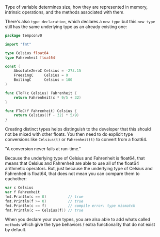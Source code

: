 
Type of variable determines size, how they are represented in memory, intrinsic operations, and the methods associated with them.

There's also `type declaration`, which declares a `new type` but this `new type` still has the same underlying type as an already existing one:

```go
package tempconv0

import "fmt"

type Celsius float64
type Fahrenheit float64

const (
    AbsoluteZeroC Celsius = -273.15
    FreezingC     Celsius = 0
    BoilingC      Celsius = 100
)

func CToF(c Celsius) Fahrenheit {
    return Fahrenheit(c * 9/5 + 32)
}

func FToC(f Fahrenheit) Celsius {
    return Celsius((f - 32) * 5/9)
}
```

Creating distinct types helps distinguish to the developer that this should not be mixed with other floats. You then need to do explicit type conversions like `Celsius(t)` or `Fahrenheit(t)` to convert from a float64.

"A conversion never fails at run-time."

Because the underlying type of Celsius and Fahrenheit is float64, that means that Celsius and Fahrenheit are able to use all of the float64 arithmetic operators. But, just because the underlying type of Celsius and Fahrenheit is float64, that does not mean you can compare them to eachother:

```go
var c Celsius
var f Fahrenheit
fmt.Println(c == 0)          // true
fmt.Println(f >= 0)          // true
fmt.Println(c == f)          // compile error: type mismatch
fmt.Println(c == Celsius(f)) // true
```

When you declare your own types, you are also able to add whats called `methods` which give the type behaviors / extra functionality that do not exist by default.
